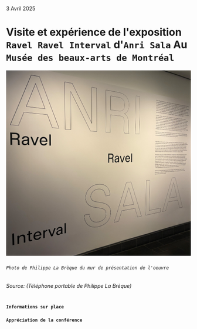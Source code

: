 3 Avril 2025

# Visite et expérience de l'exposition `Ravel Ravel Interval` d'`Anri Sala` Au `Musée des beaux-arts de Montréal`


![mur de présentation de l'oeuvre](./media/presentation_oeuvre_photo_PLB.jpg)
###### `Photo de Philippe La Brèque du mur de présentation de l'oeuvre`

###### Source: (Téléphone portable de Philippe La Brèque)
#




#### `Informations sur place`


#### `Appréciation de la conférence`



